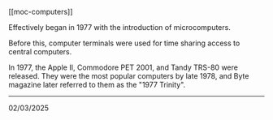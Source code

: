 [[moc-computers]]

Effectively began in 1977 with the introduction of microcomputers.

Before this, computer terminals were used for time sharing access to central computers.

In 1977, the Apple II, Commodore PET 2001, and Tandy TRS-80 were released. They were the most popular computers by late 1978, and Byte magazine later referred to them as the "1977 Trinity".

---

02/03/2025
